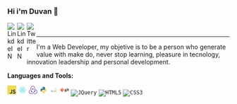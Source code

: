 ### Hi i'm Duvan 👋

<a target="_blank" href="https://www.linkedin.com/in/duv%C3%A1n-moreno-cardona-767513171/">
  <img align="left" alt="LinkdeIN" width="22px" src="https://image.flaticon.com/icons/png/512/174/174857.png" />
</a>
<a target="_blank" href="https://dev.to/duvanmorenocardona">
  <img align="left" alt="LinkdeIN" width="22px" src="https://cdn4.iconfinder.com/data/icons/logos-and-brands-1/512/84_Dev_logo_logos-512.png" />
</a>
<a target="_blank" href="https://twitter.com/DuvanMorenoCar1">
  <img align="left" alt="Twitter" width="22px" src="https://www.flaticon.com/svg/vstatic/svg/174/174876.svg?token=exp=1614463146~hmac=b58510c76f5f46095398fc6df1e7addc" />
</a>



</br>

----

I'm a Web Developer, my objetive is to be a person who generate value with make do, never stop learning, pleasure in tecnology, innovation leadership and personal development.

**Languages and Tools:**

<code><img height="20" title="Javascript" src="https://raw.githubusercontent.com/github/explore/80688e429a7d4ef2fca1e82350fe8e3517d3494d/topics/javascript/javascript.png"></code>
<code><img height="20" title="React" src="https://raw.githubusercontent.com/github/explore/80688e429a7d4ef2fca1e82350fe8e3517d3494d/topics/react/react.png"></code>
<code><img height="20" title="Redux" src="https://raw.githubusercontent.com/github/explore/80688e429a7d4ef2fca1e82350fe8e3517d3494d/topics/redux/redux.png"></code>
<code><img height="20" title="Python" src="https://raw.githubusercontent.com/github/explore/80688e429a7d4ef2fca1e82350fe8e3517d3494d/topics/python/python.png"></code>
<code><img height="20" title="MySQL" src="https://raw.githubusercontent.com/github/explore/80688e429a7d4ef2fca1e82350fe8e3517d3494d/topics/mysql/mysql.png"></code>
<code><img height="20" title="Git" src="https://raw.githubusercontent.com/github/explore/80688e429a7d4ef2fca1e82350fe8e3517d3494d/topics/git/git.png"></code>
<code><img height="20" title="JQuery" src="https://icons-for-free.com/iconfiles/png/512/logo+icon-1320190791807406540.png"></code>
<code><img height="20" title="HTML5" src="https://icons-for-free.com/iconfiles/png/512/develop+html+language+layout+markup+programming+icon-1320165729268863150.png"></code>
<code><img height="20" title="CSS3" src="https://cdn.pixabay.com/photo/2017/08/05/11/16/logo-2582747_960_720.png"></code>

<!--
**DuvanMorenoCardona/DuvanMorenoCardona** is a ✨ _special_ ✨ repository because its `README.md` (this file) appears on your GitHub profile.

Here are some ideas to get you started:

- 🔭 I’m currently working on ...
- 🌱 I’m currently learning ...
- 👯 I’m looking to collaborate on ...
- 🤔 I’m looking for help with ...
- 💬 Ask me about ...
- 📫 How to reach me: ...
- 😄 Pronouns: ...
- ⚡ Fun fact: ...
-->
